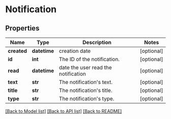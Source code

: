 # Notification

## Properties
Name | Type | Description | Notes
------------ | ------------- | ------------- | -------------
**created** | **datetime** | creation date | [optional] 
**id** | **int** | The ID of the notification. | [optional] 
**read** | **datetime** | date the user read the notification | [optional] 
**text** | **str** | The notification&#39;s text. | [optional] 
**title** | **str** | The notification&#39;s title. | [optional] 
**type** | **str** | The notification&#39;s type. | [optional] 

[[Back to Model list]](../README.md#documentation-for-models) [[Back to API list]](../README.md#documentation-for-api-endpoints) [[Back to README]](../README.md)


